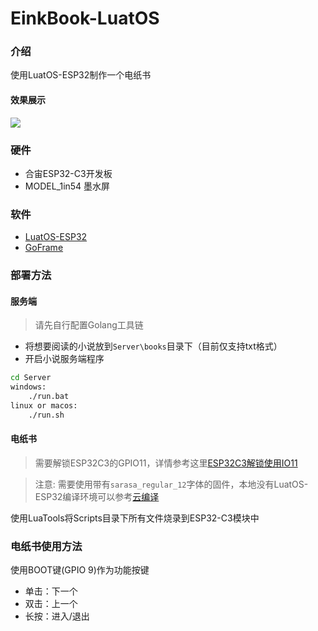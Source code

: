 # EinkBook-LuatOS

### 介绍

使用LuatOS-ESP32制作一个电纸书

#### 效果展示

![](https://cdn.openluat-luatcommunity.openluat.com/images/20220313202435046_IMG_20220310_154336.jpg)

### 硬件

+ 合宙ESP32-C3开发板
+ MODEL_1in54 墨水屏

### 软件

+ [LuatOS-ESP32](https://gitee.com/dreamcmi/LuatOS-ESP32/tree/master)
+ [GoFrame](https://goframe.org/display/gf)

### 部署方法

#### 服务端

> 请先自行配置Golang工具链

+ 将想要阅读的小说放到`Server\books`目录下（目前仅支持txt格式）
+ 开启小说服务端程序

```bat
cd Server
windows:
    ./run.bat
linux or macos:
    ./run.sh
```

#### 电纸书

> 需要解锁ESP32C3的GPIO11，详情参考这里[ESP32C3解锁使用IO11](https://gitee.com/dreamcmi/LuatOS-ESP32/blob/master/doc/VDD_SPI_AS_GPIO.md)

> 注意: 需要使用带有`sarasa_regular_12`字体的固件，本地没有LuatOS-ESP32编译环境可以参考[云编译](https://wiki.luatos.com/develop/compile/Cloud_compilation.html)

使用LuaTools将Scripts目录下所有文件烧录到ESP32-C3模块中

### 电纸书使用方法

使用BOOT键(GPIO 9)作为功能按键

+ 单击：下一个
+ 双击：上一个
+ 长按：进入/退出
